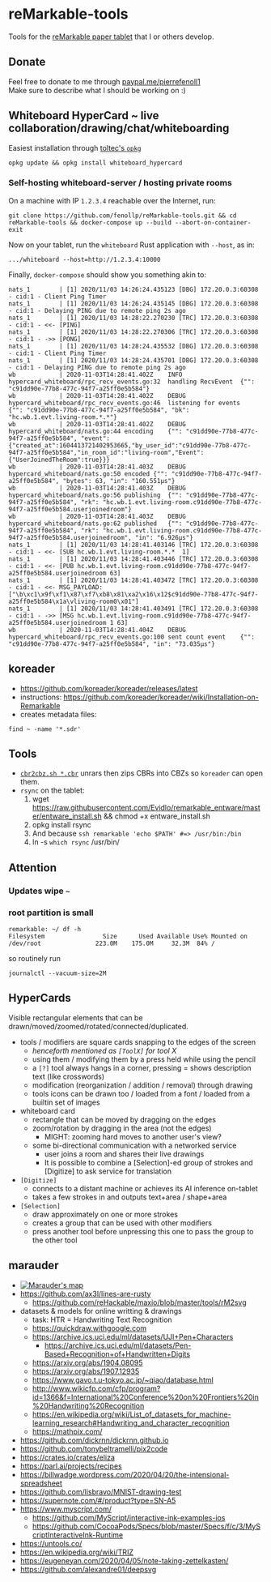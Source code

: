 # reMarkable-tools
Tools for the [reMarkable paper tablet](https://remarkable.com/) that I or others develop.

## Donate

Feel free to donate to me through [paypal.me/pierrefenoll1](paypal.me/pierrefenoll1)  
Make sure to describe what I should be working on :)

## Whiteboard HyperCard ~ live collaboration/drawing/chat/whiteboarding

Easiest installation through [toltec's `opkg`](https://github.com/toltec-dev/toltec)
```
opkg update && opkg install whiteboard_hypercard
```

### Self-hosting whiteboard-server / hosting private rooms

On a machine with IP `1.2.3.4` reachable over the Internet, run:
```
git clone https://github.com/fenollp/reMarkable-tools.git && cd reMarkable-tools && docker-compose up --build --abort-on-container-exit
```
Now on your tablet, run the `whiteboard` Rust application with `--host`, as in:
```
.../whiteboard --host=http://1.2.3.4:10000
```
Finally, `docker-compose` should show you something akin to:
```
nats_1        | [1] 2020/11/03 14:26:24.435123 [DBG] 172.20.0.3:60308 - cid:1 - Client Ping Timer
nats_1        | [1] 2020/11/03 14:26:24.435145 [DBG] 172.20.0.3:60308 - cid:1 - Delaying PING due to remote ping 2s ago
nats_1        | [1] 2020/11/03 14:28:22.270230 [TRC] 172.20.0.3:60308 - cid:1 - <<- [PING]
nats_1        | [1] 2020/11/03 14:28:22.270306 [TRC] 172.20.0.3:60308 - cid:1 - ->> [PONG]
nats_1        | [1] 2020/11/03 14:28:24.435532 [DBG] 172.20.0.3:60308 - cid:1 - Client Ping Timer
nats_1        | [1] 2020/11/03 14:28:24.435701 [DBG] 172.20.0.3:60308 - cid:1 - Delaying PING due to remote ping 2s ago
wb            | 2020-11-03T14:28:41.402Z	INFO	hypercard_whiteboard/rpc_recv_events.go:32	handling RecvEvent	{"": "c91dd90e-77b8-477c-94f7-a25ff0e5b584"}
wb            | 2020-11-03T14:28:41.402Z	DEBUG	hypercard_whiteboard/rpc_recv_events.go:46	listening for events	{"": "c91dd90e-77b8-477c-94f7-a25ff0e5b584", "bk": "hc.wb.1.evt.living-room.*.*"}
wb            | 2020-11-03T14:28:41.402Z	DEBUG	hypercard_whiteboard/nats.go:44	encoding	{"": "c91dd90e-77b8-477c-94f7-a25ff0e5b584", "event": {"created_at":1604413721402953665,"by_user_id":"c91dd90e-77b8-477c-94f7-a25ff0e5b584","in_room_id":"living-room","Event":{"UserJoinedTheRoom":true}}}
wb            | 2020-11-03T14:28:41.403Z	DEBUG	hypercard_whiteboard/nats.go:50	encoded	{"": "c91dd90e-77b8-477c-94f7-a25ff0e5b584", "bytes": 63, "in": "160.551µs"}
wb            | 2020-11-03T14:28:41.403Z	DEBUG	hypercard_whiteboard/nats.go:56	publishing	{"": "c91dd90e-77b8-477c-94f7-a25ff0e5b584", "rk": "hc.wb.1.evt.living-room.c91dd90e-77b8-477c-94f7-a25ff0e5b584.userjoinedroom"}
wb            | 2020-11-03T14:28:41.403Z	DEBUG	hypercard_whiteboard/nats.go:62	published	{"": "c91dd90e-77b8-477c-94f7-a25ff0e5b584", "rk": "hc.wb.1.evt.living-room.c91dd90e-77b8-477c-94f7-a25ff0e5b584.userjoinedroom", "in": "6.926µs"}
nats_1        | [1] 2020/11/03 14:28:41.403146 [TRC] 172.20.0.3:60308 - cid:1 - <<- [SUB hc.wb.1.evt.living-room.*.*  1]
nats_1        | [1] 2020/11/03 14:28:41.403446 [TRC] 172.20.0.3:60308 - cid:1 - <<- [PUB hc.wb.1.evt.living-room.c91dd90e-77b8-477c-94f7-a25ff0e5b584.userjoinedroom 63]
nats_1        | [1] 2020/11/03 14:28:41.403472 [TRC] 172.20.0.3:60308 - cid:1 - <<- MSG_PAYLOAD: ["\b\xc1\x9f\xf1\x87\xf7\xb8\x81\xa2\x16\x12$c91dd90e-77b8-477c-94f7-a25ff0e5b584\x1a\vliving-room0\x01"]
nats_1        | [1] 2020/11/03 14:28:41.403491 [TRC] 172.20.0.3:60308 - cid:1 - ->> [MSG hc.wb.1.evt.living-room.c91dd90e-77b8-477c-94f7-a25ff0e5b584.userjoinedroom 1 63]
wb            | 2020-11-03T14:28:41.404Z	DEBUG	hypercard_whiteboard/rpc_recv_events.go:100	sent count event	{"": "c91dd90e-77b8-477c-94f7-a25ff0e5b584", "in": "73.035µs"}
```

## koreader
* https://github.com/koreader/koreader/releases/latest
* instructions: https://github.com/koreader/koreader/wiki/Installation-on-Remarkable
* creates metadata files:
```
find ~ -name '*.sdr'
```

## Tools
* [`cbr2cbz.sh *.cbr`](./cbr2cbz.sh) unrars then zips CBRs into CBZs so `koreader` can open them.
* `rsync` on the tablet:
    1. wget https://raw.githubusercontent.com/Evidlo/remarkable_entware/master/entware_install.sh && chmod +x entware_install.sh
    1. opkg install rsync
    1. And because `ssh remarkable 'echo $PATH' #=> /usr/bin:/bin`
    1. ln -s `which rsync` /usr/bin/

## Attention

### Updates wipe `~`

### root partition is small
```
remarkable: ~/ df -h
Filesystem                Size      Used Available Use% Mounted on
/dev/root               223.0M    175.0M     32.3M  84% /
```
so routinely run
```
journalctl --vacuum-size=2M
```

## HyperCards

Visible rectangular elements that can be drawn/moved/zoomed/rotated/connected/duplicated.
* tools / modifiers are square cards snapping to the edges of the screen
	* *henceforth mentioned as `[ToolX]` for tool X*
	* using them / modifying them by a press held while using the pencil
	* a `[?]` tool always hangs in a corner, pressing = shows description text (like crosswords)
	* modification (reorganization / addition / removal) through drawing
	* tools icons can be drawn too / loaded from a font / loaded from a builtin set of images
* whiteboard card
	* rectangle that can be moved by dragging on the edges
	* zoom/rotation by dragging in the area (not the edges)
		* MIGHT: zooming hard moves to another user's view?
	* some bi-directional communication with a networked service
		* user joins a room and shares their live drawings
		* It is possible to combine a [Selection]-ed group of strokes and [Digitize] to ask service for translation
* `[Digitize]`
	* connects to a distant machine or achieves its AI inference on-tablet
	* takes a few strokes in and outputs text+area / shape+area
* `[Selection]`
	* draw approximately on one or more strokes
	* creates a group that can be used with other modifiers
	* press another tool before unpressing this one to pass the group to the other tool

## marauder

* [![Marauder's map](https://thumbs.gfycat.com/AcrobaticLastingBeardedcollie-mobile.jpg)](https://zippy.gfycat.com/AcrobaticLastingBeardedcollie.webm)
* https://github.com/ax3l/lines-are-rusty
	* https://github.com/reHackable/maxio/blob/master/tools/rM2svg
* datasets & models for online writting & drawings
	* task: HTR = Handwriting Text Recognition
	* https://quickdraw.withgoogle.com
	* https://archive.ics.uci.edu/ml/datasets/UJI+Pen+Characters
		* https://archive.ics.uci.edu/ml/datasets/Pen-Based+Recognition+of+Handwritten+Digits
	* https://arxiv.org/abs/1904.08095
	* https://arxiv.org/abs/1907.12935
	* https://www.gavo.t.u-tokyo.ac.jp/~qiao/database.html
	* http://www.wikicfp.com/cfp/program?id=1366&f=International%20Conference%20on%20Frontiers%20in%20Handwriting%20Recognition
	* https://en.wikipedia.org/wiki/List_of_datasets_for_machine-learning_research#Handwriting_and_character_recognition
	* https://mathpix.com/
* https://github.com/dickrnn/dickrnn.github.io
* https://github.com/tonybeltramelli/pix2code
* https://crates.io/crates/eliza
* https://parl.ai/projects/recipes
* https://billwadge.wordpress.com/2020/04/20/the-intensional-spreadsheet
* https://github.com/lisbravo/MNIST-drawing-test
* https://supernote.com/#/product?type=SN-A5
* https://www.myscript.com/
	* https://github.com/MyScript/interactive-ink-examples-ios
	* https://github.com/CocoaPods/Specs/blob/master/Specs/f/c/3/MyScriptInteractiveInk-Runtime
* https://untools.co/
* https://en.wikipedia.org/wiki/TRIZ
* https://eugeneyan.com/2020/04/05/note-taking-zettelkasten/
* https://github.com/alexandre01/deepsvg
